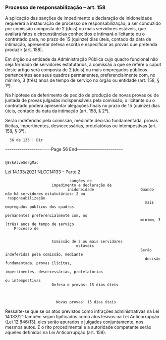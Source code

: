 ### Processo de responsabilização – art. 158

A aplicação das sanções de impedimento e declaração de inidoneidade requererá a instauração de processo de
responsabilização, a ser conduzido por comissão composta de 2 (dois) ou mais servidores estáveis, que avaliará
fatos e circunstâncias conhecidos e intimará o licitante ou o contratado para, no prazo de 15 (quinze) dias úteis,
contado da data de intimação, apresentar defesa escrita e especificar as provas que pretenda produzir (art. 158).

Em órgão ou entidade da Administração Pública cujo quadro funcional não seja formado de servidores
estatutários, a comissão a que se refere o caput deste artigo será composta de 2 (dois) ou mais empregados
públicos pertencentes aos seus quadros permanentes, preferencialmente com, no mínimo, 3 (três) anos de
tempo de serviço no órgão ou entidade (art. 158, § 1º).

Na hipótese de deferimento de pedido de produção de novas provas ou de juntada de provas julgadas
indispensáveis pela comissão, o licitante ou o contratado poderá apresentar alegações finais no prazo de 15
(quinze) dias úteis, contado da data da intimação (art. 158, § 2º).

Serão indeferidas pela comissão, mediante decisão fundamentada, provas ilícitas, impertinentes,
desnecessárias, protelatórias ou intempestivas (art. 158, § 3º).




      56 de 133 | Dir
-----------------------Page 56 End-----------------------

                                                                      @ErkAlveSergMac
 Lei 14.133/2021                                                 NLCC14133 – Parte 2



                                 sanções de
                         impedimento e declaração de
                                inidoneidade                     Quando não há servidores estatutários: 2 ou
     responsabilização
                                                                   mais empregados públicos dos quadros
                                                                  permanentes preferencialmente com, no
                                                                 mínimo, 3 (três) anos de tempo de serviço
        Processo de


                         Comissão de 2 ou mais servidores
                                    estáveis
                                                                 Serão indeferidas pela comissão, mediante
                                                                   decisão fundamentada, provas ilícitas,
                                                                impertinentes, desnecessárias, protelatórias
                                                                             ou intempestivas
                         Defesa e provas: 15 dias úteis



                           Novas provas: 15 dias úteis



Ressalte-se que se os atos previstos como infrações administrativas na Lei 14.133/21 também sejam tipificados
como atos lesivos na Lei Anticorrupção (Lei 12.846/13), eles serão apurados e julgados conjuntamente, nos
mesmos autos. E o rito procedimental e a autoridade competente serão aqueles definidos na Lei Anticorrupção
(art. 159).